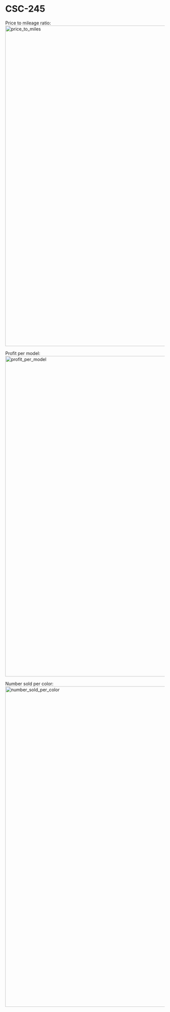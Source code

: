 # CSC-245
Price to mileage ratio:
<img width="1010" alt="price_to_miles" src="https://github.com/availe/CSC-245/assets/94802525/d1a268ee-a954-4bae-9d6d-55766b52bbc6">

Profit per model:
<img width="1010" alt="profit_per_model" src="https://github.com/availe/CSC-245/assets/94802525/93d5b84f-4b76-40ad-be6e-963f14024808">

Number sold per color:
<img width="1010" alt="number_sold_per_color" src="https://github.com/availe/CSC-245/assets/94802525/24a24e98-1b8c-4687-acff-9013036de655">
